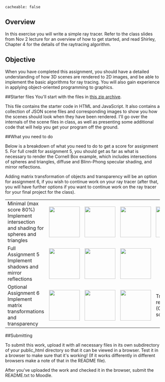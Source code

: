 ```
cacheable: false
```

## Overview

In this exercise you will write a simple ray tracer. Refer to the class slides from Nov 2 lecture for an overview of how to get started, and read Shirley, Chapter 4 for the details of the raytracing algorithm.

## Objective

When you have completed this assignment, you should have a detailed understanding of how 3D scenes are rendered to 2D images, and be able to implement the basic algorithms for ray tracing. You will also gain experience in applying object-oriented programming to graphics.

##Starter files
You'll start with the files in [this zip archive](/~tmullen/cg/cs315-hwk5.zip).

This file contains the starter code in HTML and JavaScript. It also contains a collection of JSON scene files and corresponding images to show you how the scenes should look when they have been rendered. I'll go over the internals of the scene files in class, as well as presenting some additional code that will help you get your program off the ground.

##What you need to do

Below is a breakdown of what you need to do to get a score for assignment 5. For full credit for assignment 5, you should get as far as what is necessary to render the Cornell Box example, which includes intersections of spheres and triangles, diffuse and Blinn-Phong specular shading, and mirror reflections.

Adding matrix transformation of objects and transparency will be an option for assignment 6, if you wish to continue work on your ray tracer (after that, you will have further options if you want to continue work on the ray tracer for your final project for the class).

<table class="center noborder pad">
<tr>
  <td>Minimal (max score 80%) <br> Implement intersection and shading for spheres and triangles</td>
  <td><img style="height:100px" src="/~tmullen/images/cg/examples/SphereTest.png"></td>
  <td><img style="height:100px" src="/~tmullen/images/cg/examples/SphereShadingTest1.png"></td>
  <td><img style="height:100px" src="/~tmullen/images/cg/examples/TriangleTest.png"></td>
  <td><img style="height:100px" src="/~tmullen/images/cg/examples/TriangleShadingTest.png"></td>
</tr>
<tr>
  <td>Full Assignment 5 <br> Implement shadows and mirror reflections</td>
  <td><img style="height:100px" src="/~tmullen/images/cg/examples/ShadowTest1.png"></td>
  <td><img style="height:100px" src="/~tmullen/images/cg/examples/ShadowTest2.png"></td>
  <td><img style="height:100px" src="/~tmullen/images/cg/examples/CornellBox.png"></td>
</tr>
  <td>Optional Assignment 6 <br> Implement matrix transformations and transparency </td>
  <td><img style="height:100px" src="/~tmullen/images/cg/examples/FullTest.png"></td>
  <td><img style="height:100px" src="/~tmullen/images/cg/examples/RecursiveTest.png"></td>
  <td><img style="height:100px" src="/~tmullen/images/cg/examples/TransformationTest.png"></td>
  <td>Transparency/<br>refraction<br>(Original scene)</td>
<tr>
</tr>
</table>

##Submitting

To submit this work, upload it with all necessary files in its own subdirectory of your public_html directory so that it can be viewed in a browser. Test it in a browser to make sure that it's working! (If it works differently in different browsers make a note of that in the README file).

After you've uploaded the work and checked it in the browser, submit the README.txt to Moodle.

